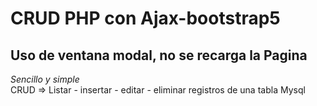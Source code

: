 # CRUD PHP con Ajax-bootstrap5
## <strong> Uso de ventana modal, no se recarga la Pagina</strong><br>
<em>  Sencillo y simple </em><br>
CRUD => Listar - insertar - editar - eliminar registros de una tabla Mysql
